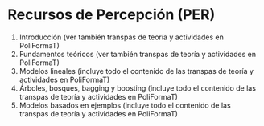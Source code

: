 # Recursos de Percepción (PER)

1. Introducción (ver también transpas de teoría y actividades en PoliFormaT)
2. Fundamentos teóricos (ver también transpas de teoría y actividades en PoliFormaT)
3. Modelos lineales (incluye todo el contenido de las transpas de teoría y actividades en PoliFormaT)
4. Árboles, bosques, bagging y boosting (incluye todo el contenido de las transpas de teoría y actividades en PoliFormaT)
5. Modelos basados en ejemplos (incluye todo el contenido de las transpas de teoría y actividades en PoliFormaT)
